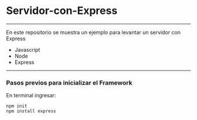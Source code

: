 # Servidor-con-Express

-----

En este repositorio se muestra un ejemplo para levantar un servidor con Express

- Javascript
- Node
- Express

-----

### Pasos previos para inicializar el Framework
En terminal ingresar:

```
npm init
npm install express
```
